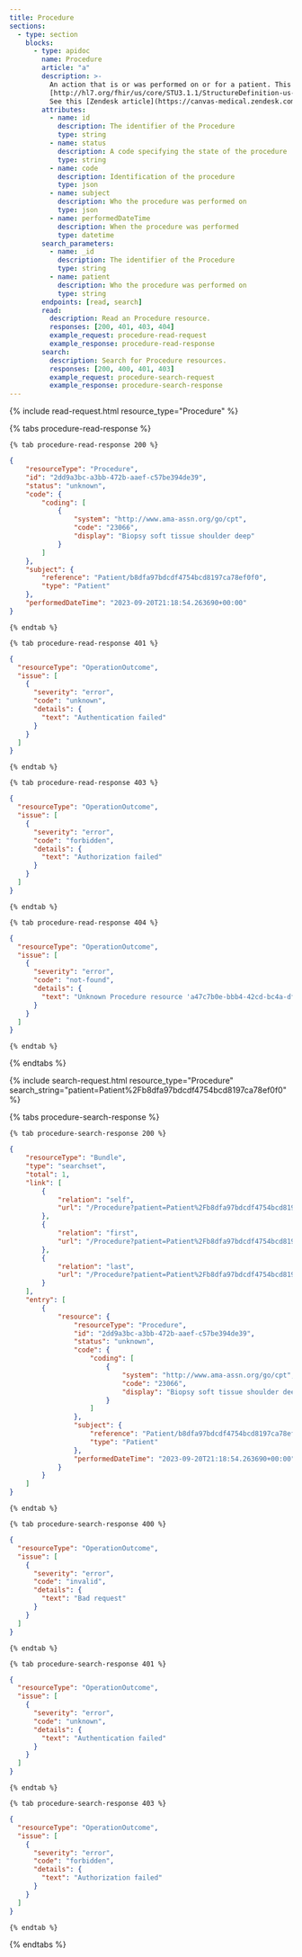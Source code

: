 ```yaml
---
title: Procedure
sections:
  - type: section
    blocks:
      - type: apidoc
        name: Procedure
        article: "a"
        description: >-
          An action that is or was performed on or for a patient. This can be a physical intervention like an operation, or less invasive like long term services, counseling, or hypnotherapy.<br><br>
          [http://hl7.org/fhir/us/core/STU3.1.1/StructureDefinition-us-core-procedure.html](http://hl7.org/fhir/us/core/STU3.1.1/StructureDefinition-us-core-procedure.html)<br><br>
          See this [Zendesk article](https://canvas-medical.zendesk.com/hc/en-us/articles/360055626874-Perform-Command-for-In-Office-Procedures) for information on creating procedures with the `Perform` command.
        attributes:
          - name: id
            description: The identifier of the Procedure
            type: string
          - name: status
            description: A code specifying the state of the procedure
            type: string
          - name: code
            description: Identification of the procedure
            type: json
          - name: subject
            description: Who the procedure was performed on
            type: json
          - name: performedDateTime
            description: When the procedure was performed
            type: datetime
        search_parameters:
          - name: _id
            description: The identifier of the Procedure
            type: string
          - name: patient
            description: Who the procedure was performed on
            type: string
        endpoints: [read, search]
        read:
          description: Read an Procedure resource.
          responses: [200, 401, 403, 404]
          example_request: procedure-read-request
          example_response: procedure-read-response
        search:
          description: Search for Procedure resources.
          responses: [200, 400, 401, 403]
          example_request: procedure-search-request
          example_response: procedure-search-response
---
```


<div id="procedure-read-request">
{%  include read-request.html resource_type="Procedure" %}
</div>

<div id="procedure-read-response">

  {% tabs procedure-read-response %}

    {% tab procedure-read-response 200 %}
```json
{
    "resourceType": "Procedure",
    "id": "2dd9a3bc-a3bb-472b-aaef-c57be394de39",
    "status": "unknown",
    "code": {
        "coding": [
            {
                "system": "http://www.ama-assn.org/go/cpt",
                "code": "23066",
                "display": "Biopsy soft tissue shoulder deep"
            }
        ]
    },
    "subject": {
        "reference": "Patient/b8dfa97bdcdf4754bcd8197ca78ef0f0",
        "type": "Patient"
    },
    "performedDateTime": "2023-09-20T21:18:54.263690+00:00"
}
```
    {% endtab %}

    {% tab procedure-read-response 401 %}
```json
{
  "resourceType": "OperationOutcome",
  "issue": [
    {
      "severity": "error",
      "code": "unknown",
      "details": {
        "text": "Authentication failed"
      }
    }
  ]
}
```
    {% endtab %}

    {% tab procedure-read-response 403 %}
```json
{
  "resourceType": "OperationOutcome",
  "issue": [
    {
      "severity": "error",
      "code": "forbidden",
      "details": {
        "text": "Authorization failed"
      }
    }
  ]
}
```
    {% endtab %}

    {% tab procedure-read-response 404 %}
```json
{
  "resourceType": "OperationOutcome",
  "issue": [
    {
      "severity": "error",
      "code": "not-found",
      "details": {
        "text": "Unknown Procedure resource 'a47c7b0e-bbb4-42cd-bc4a-df259d148ea1'"
      }
    }
  ]
}
```
    {% endtab %}

  {% endtabs %}

</div>

<div id="procedure-search-request">
{% include search-request.html resource_type="Procedure" search_string="patient=Patient%2Fb8dfa97bdcdf4754bcd8197ca78ef0f0" %}
</div>

<div id="procedure-search-response">

  {% tabs procedure-search-response %}

    {% tab procedure-search-response 200 %}
```json
{
    "resourceType": "Bundle",
    "type": "searchset",
    "total": 1,
    "link": [
        {
            "relation": "self",
            "url": "/Procedure?patient=Patient%2Fb8dfa97bdcdf4754bcd8197ca78ef0f0&_count=10&_offset=0"
        },
        {
            "relation": "first",
            "url": "/Procedure?patient=Patient%2Fb8dfa97bdcdf4754bcd8197ca78ef0f0&_count=10&_offset=0"
        },
        {
            "relation": "last",
            "url": "/Procedure?patient=Patient%2Fb8dfa97bdcdf4754bcd8197ca78ef0f0&_count=10&_offset=0"
        }
    ],
    "entry": [
        {
            "resource": {
                "resourceType": "Procedure",
                "id": "2dd9a3bc-a3bb-472b-aaef-c57be394de39",
                "status": "unknown",
                "code": {
                    "coding": [
                        {
                            "system": "http://www.ama-assn.org/go/cpt",
                            "code": "23066",
                            "display": "Biopsy soft tissue shoulder deep"
                        }
                    ]
                },
                "subject": {
                    "reference": "Patient/b8dfa97bdcdf4754bcd8197ca78ef0f0",
                    "type": "Patient"
                },
                "performedDateTime": "2023-09-20T21:18:54.263690+00:00"
            }
        }
    ]
}
```
    {% endtab %}

    {% tab procedure-search-response 400 %}
```json
{
  "resourceType": "OperationOutcome",
  "issue": [
    {
      "severity": "error",
      "code": "invalid",
      "details": {
        "text": "Bad request"
      }
    }
  ]
}
```
    {% endtab %}

    {% tab procedure-search-response 401 %}
```json
{
  "resourceType": "OperationOutcome",
  "issue": [
    {
      "severity": "error",
      "code": "unknown",
      "details": {
        "text": "Authentication failed"
      }
    }
  ]
}
```
    {% endtab %}

    {% tab procedure-search-response 403 %}
```json
{
  "resourceType": "OperationOutcome",
  "issue": [
    {
      "severity": "error",
      "code": "forbidden",
      "details": {
        "text": "Authorization failed"
      }
    }
  ]
}
```
    {% endtab %}

  {% endtabs %}

</div>
